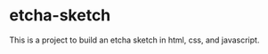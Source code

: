etcha-sketch
============

This is a project to build an etcha sketch in html, css, and javascript.

